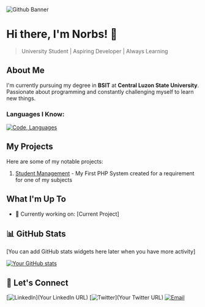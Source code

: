 ![Github Banner](https://github.com/user-attachments/assets/2ab9f023-43b1-4d27-b8c8-9a1a5e55a98d)
# Hi there, I'm Norbs! 👋
> University Student | Aspiring Developer | Always Learning
> 
## About Me
I'm currently pursuing my degree in **BSIT** at **Central Luzon State University**. Passionate about programming and constantly challenging myself to learn new things.

### Languages I Know:
[![Code, Languages](https://skillicons.dev/icons?i=html,css,php,java,c)](https://skillicons.dev)

## My Projects
Here are some of my notable projects:
1. [Student Management](https://github.com/Norezy/StudentManagement) - My First PHP System created for a requirement for one of my subjects

## What I'm Up To
- 🔭 Currently working on: [Current Project]
<!-- - 🌱 Currently learning: [What you're learning]
- 👯 Looking to collaborate on: [Types of projects]
- 💬 Ask me about: [Topics you can discuss]
- 📫 How to reach me: [Your Email or Social Media] -->

## 📊 GitHub Stats
[You can add GitHub stats widgets here later when you have more activity]

[![Your GitHub stats](https://github-readme-stats.vercel.app/api?username=yourusername&show_icons=true&theme=radical)](https://github.com/yourusername)

## 🤝 Let's Connect
[![LinkedIn](https://img.shields.io/badge/LinkedIn-0077B5?style=for-the-badge&logo=linkedin&logoColor=white)](Your LinkedIn URL)
[![Twitter](https://img.shields.io/badge/Twitter-1DA1F2?style=for-the-badge&logo=twitter&logoColor=white)](Your Twitter URL)
[![Email](https://img.shields.io/badge/Email-D14836?style=for-the-badge&logo=gmail&logoColor=white)](mailto:youremail@example.com)


